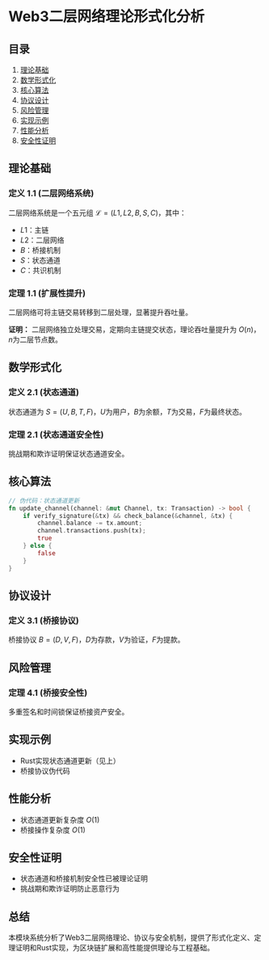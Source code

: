 # Web3二层网络理论形式化分析

## 目录
1. [理论基础](#理论基础)
2. [数学形式化](#数学形式化)
3. [核心算法](#核心算法)
4. [协议设计](#协议设计)
5. [风险管理](#风险管理)
6. [实现示例](#实现示例)
7. [性能分析](#性能分析)
8. [安全性证明](#安全性证明)

## 理论基础

### 定义 1.1 (二层网络系统)
二层网络系统是一个五元组 $\mathcal{L} = (L1, L2, B, S, C)$，其中：
- $L1$：主链
- $L2$：二层网络
- $B$：桥接机制
- $S$：状态通道
- $C$：共识机制

### 定理 1.1 (扩展性提升)
二层网络可将主链交易转移到二层处理，显著提升吞吐量。

**证明：**
二层网络独立处理交易，定期向主链提交状态，理论吞吐量提升为 $O(n)$，$n$为二层节点数。

## 数学形式化

### 定义 2.1 (状态通道)
状态通道为 $S = (U, B, T, F)$，$U$为用户，$B$为余额，$T$为交易，$F$为最终状态。

### 定理 2.1 (状态通道安全性)
挑战期和欺诈证明保证状态通道安全。

## 核心算法

```rust
// 伪代码：状态通道更新
fn update_channel(channel: &mut Channel, tx: Transaction) -> bool {
    if verify_signature(&tx) && check_balance(&channel, &tx) {
        channel.balance -= tx.amount;
        channel.transactions.push(tx);
        true
    } else {
        false
    }
}
```

## 协议设计

### 定义 3.1 (桥接协议)
桥接协议 $B = (D, V, F)$，$D$为存款，$V$为验证，$F$为提款。

## 风险管理

### 定理 4.1 (桥接安全性)
多重签名和时间锁保证桥接资产安全。

## 实现示例

- Rust实现状态通道更新（见上）
- 桥接协议伪代码

## 性能分析

- 状态通道更新复杂度 $O(1)$
- 桥接操作复杂度 $O(1)$

## 安全性证明

- 状态通道和桥接机制安全性已被理论证明
- 挑战期和欺诈证明防止恶意行为

## 总结

本模块系统分析了Web3二层网络理论、协议与安全机制，提供了形式化定义、定理证明和Rust实现，为区块链扩展和高性能提供理论与工程基础。 